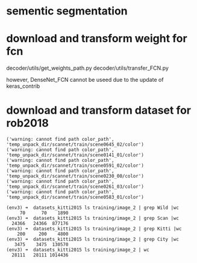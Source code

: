 # sementic segmentation

# download and transform weight for fcn
decoder/utils/get_weights_path.py
decoder/utils/transfer_FCN.py

however, DenseNet_FCN cannot be useed due to the update of keras_contrib

# download and transform dataset for rob2018
```shell
('warning: cannot find path color_path', 'temp_unpack_dir/scannet/train/scene0645_02/color')
('warning: cannot find path color_path', 'temp_unpack_dir/scannet/train/scene0141_01/color')
('warning: cannot find path color_path', 'temp_unpack_dir/scannet/train/scene0591_02/color')
('warning: cannot find path color_path', 'temp_unpack_dir/scannet/train/scene0230_00/color')
('warning: cannot find path color_path', 'temp_unpack_dir/scannet/train/scene0261_03/color')
('warning: cannot find path color_path', 'temp_unpack_dir/scannet/train/scene0583_01/color')

(env3) ➜  datasets_kitti2015 ls training/image_2 | grep Wild |wc
     70      70    1890
(env3) ➜  datasets_kitti2015 ls training/image_2 | grep Scan |wc
  24366   24366  877176
(env3) ➜  datasets_kitti2015 ls training/image_2 | grep Kitti |wc
    200     200    4800
(env3) ➜  datasets_kitti2015 ls training/image_2 | grep City |wc 
   3475    3475  130570
(env3) ➜  datasets_kitti2015 ls training/image_2 | wc           
  28111   28111 1014436
```